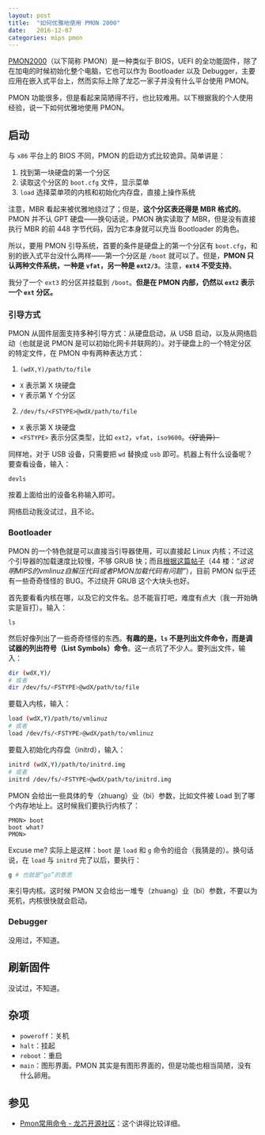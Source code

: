 ```yaml
---
layout: post
title:  "如何优雅地使用 PMON 2000"
date:   2016-12-07
categories: mips pmon
---
```


[PMON2000][pmon]（以下简称 PMON）是一种类似于 BIOS，UEFI 的全功能固件，除了在加电的时候初始化整个电脑，它也可以作为 Bootloader 以及 Debugger，主要应用在嵌入式平台上，然而实际上除了龙芯一家子并没有什么平台使用 PMON。

PMON 功能很多，但是看起来简陋得不行，也比较难用。以下根据我的个人使用经验，说一下如何优雅地使用 PMON。

[pmon]: www.opsycon.se/PMON2000/Main

## 启动

与 `x86` 平台上的 BIOS 不同，PMON 的启动方式比较诡异。简单讲是：

1. 找到第一块硬盘的第一个分区
2. 读取这个分区的 `boot.cfg` 文件，显示菜单
3. `load` 选择菜单项的内核和初始化内存盘，直接上操作系统

注意，MBR 看起来被优雅地绕过了；但是，**这个分区表还得是 MBR 格式的**。PMON 并不认 GPT 硬盘——换句话说，PMON 确实读取了 MBR，但是没有直接执行 MBR 的前 448 字节代码，因为它本身就可以充当 Bootloader 的角色。

所以，要用 PMON 引导系统，首要的条件是硬盘上的第一个分区有 `boot.cfg`，和别的嵌入式平台没什么两样——第一个分区是 `/boot` 就可以了。但是，**PMON 只认两种文件系统，一种是 `vfat`，另一种是 `ext2/3`**。注意，**`ext4` 不受支持**。

我分了一个 `ext3` 的分区并挂载到 `/boot`。**但是在 PMON 内部，仍然以 `ext2` 表示一个 `ext` 分区。**

### 引导方式

PMON 从固件层面支持多种引导方式：从硬盘启动，从 USB 启动，以及从网络启动（也就是说 PMON 是可以初始化网卡并联网的）。对于硬盘上的一个特定分区的特定文件，在 PMON 中有两种表达方式：

1. `(wdX,Y)/path/to/file`
  - `X` 表示第 X 块硬盘
  - `Y` 表示第 Y 个分区
2. `/dev/fs/<FSTYPE>@wdX/path/to/file`
  - `X` 表示第 X 块硬盘
  - `<FSTYPE>` 表示分区类型，比如 `ext2`，`vfat`，`iso9600`。~~（好诡异）~~

同样地，对于 USB 设备，只需要把 `wd` 替换成 `usb` 即可。机器上有什么设备呢？要查看设备，输入：

```
devls
```

按着上面给出的设备名称输入即可。

网络启动我没试过，且不论。

### Bootloader

PMON 的一个特色就是可以直接当引导器使用，可以直接起 Linux 内核；不过这个引导器的加载速度比较慢，不够 GRUB 快；而且[根据这篇帖子][tieba-pmon-load]（44 楼：*“这说明MIPS的vmlinuz自解压代码或者PMON加载代码有问题”*），目前 PMON 似乎还有一些奇奇怪怪的 BUG。不过绕开 GRUB 这个大块头也好。

首先要看看内核在哪，以及它的文件名。总不能盲打吧，难度有点大（我一开始确实是盲打）。输入：

```
ls
```

然后好像列出了一些奇奇怪怪的东西。**有趣的是，`ls` 不是列出文件命令，而是调试器的列出符号（List Symbols）命令**。这一点坑了不少人。要列出文件，输入：

```bash
dir (wdX,Y)/
# 或者
dir /dev/fs/<FSTYPE>@wdX/path/to/file
```

要载入内核，输入：

```bash
load (wdX,Y)/path/to/vmlinuz
# 或者
load /dev/fs/<FSTYPE>@wdX/path/to/vmlinuz
```

要载入初始化内存盘（initrd），输入：

```bash
initrd (wdX,Y)/path/to/initrd.img
# 或者
initrd /dev/fs/<FSTYPE>@wdX/path/to/initrd.img
```

PMON 会给出一些具体的专（zhuang）业（bi）参数，比如文件被 Load 到了哪个内存地址上。这时候我们要执行内核了：

```
PMON> boot
boot what?
PMON>
```

Excuse me? 实际上是这样：`boot` 是 `load` 和 `g` 命令的组合（我猜是的）。换句话说，在 `load` 与 `initrd` 完了以后，要执行：

```bash
g # 也就是“go”的意思
```

来引导内核。这时候 PMON 又会给出一堆专（zhuang）业（bi）参数，不要以为死机，内核很快就会启动。

[tieba-pmon-load]: http://tieba.baidu.com/p/4715797982

### Debugger

没用过，不知道。

## 刷新固件

没试过，不知道。

## 杂项

- `poweroff`：关机
- `halt`：挂起
- `reboot`：重启
- `main`：图形界面。PMON 其实是有图形界面的，但是功能也相当简陋，没有什么卵用。

## 参见

- [Pmon常用命令 - 龙芯开源社区](http://www.loongnix.org/index.php/Pmon%E5%B8%B8%E7%94%A8%E5%91%BD%E4%BB%A4)：这个讲得比较详细。
